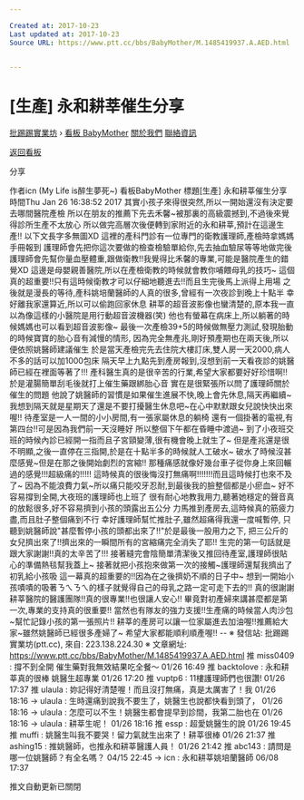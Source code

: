 ```yaml
---

Created at: 2017-10-23
Last updated at: 2017-10-23
Source URL: https://www.ptt.cc/bbs/BabyMother/M.1485419937.A.AED.html


---
```


# [生產] 永和耕莘催生分享


[批踢踢實業坊](https://www.ptt.cc/) › [看板 BabyMother](https://www.ptt.cc/bbs/BabyMother/index.html) [關於我們](https://www.ptt.cc/about.html) [聯絡資訊](https://www.ptt.cc/contact.html)

[返回看板](https://www.ptt.cc/bbs/BabyMother/index.html)

分享

作者icn (My Life is醉生夢死~)
看板BabyMother
標題\[生產\] 永和耕莘催生分享
時間Thu Jan 26 16:38:52 2017
其實小孩子來得很突然,所以一開始還沒有決定要去哪間醫院產檢 所以在朋友的推薦下先去禾馨~被那裏的高級震撼到,不過後來覺得診所生產不太放心 所以做完高層次後便轉到家附近的永和耕莘,預計在這邊生產!! 以下文長字多無圖XD 這裡的產科門診有一位專門的衛教護理師,產檢時拿媽媽手冊報到 護理師會先把你這次要做的檢查檢驗單給你,先去抽血驗尿等等地做完後 護理師會先幫你量血壓體重,跟做衛教!!我覺得比禾馨的專業,可能是醫院產生的錯覺XD 這邊是母嬰親善醫院,所以在產檢衛教的時候就會教你哺餵母乳的技巧~ 這個真的超重要!!只有這時候衛教才可以仔細地聽進去!!而且生完後馬上派得上用場 之後就是漫長的等待,產科姚培蘭醫師的人真的很多,曾經有一次夜診到晚上十點半 幸好離我家還算近,所以可以偷跑回家休息 耕莘的超音波影像也蠻清楚的,原本我一直以為像這樣的小醫院是用行動超音波機器(笑) 他也有螢幕在病床上,所以躺著的時候媽媽也可以看到超音波影像~ 最後一次產檢39+5的時候做無壓力測試,發現胎動的時候寶寶的胎心音有減慢的情形, 因為完全無產兆,剛好預產期也在兩天後,所以便依照姚醫師建議催生 於是當天產檢完先去住院大樓訂床,雙人房一天2000,病人不多的話可以加1000包床 隔天早上九點先到產房報到,沒想到前一天看夜診的姚醫師已經在裡面等著了!!! 產科醫生真的是很辛苦的行業,希望大家都要好好珍惜啊!! 於是灌腸簡單刮毛後就打上催生藥跟綁胎心音 實在是很緊張所以問了護理師關於催生的問題 他說了姚醫師的習慣是如果催生進展不快,晚上會先休息,隔天再繼續~ 我想到隔天就是星期天了還是不要打擾醫生休息吧~在心中默默跟女兒說快快出來喔!! 待產室是一人一間的小小房間,有一張家屬休息的躺椅 還有一個掛著的電視,有第四台!!可是因為我們前一天沒睡好 所以整個下午都在昏睡中渡過~ 到了小夜班交班的時候內診已經開一指而且子宮頸變薄,很有機會晚上就生了~ 但是產兆還是很不明顯,之後一直停在三指開,於是在十點半多的時候就人工破水~ 破水了時候沒甚麼感覺~但是在那之後開始劇烈的宮縮!! 那種痛感就像好幾台車子從你身上來回輾過的感覺!!!超級痛的!!!!! 這時候真的很後悔沒打無痛啊!!!!!!!而且這時候打也來不及了~ 因為不能浪費力氣~所以痛只能咬牙忍耐,到最後我的臉整個都是小瘀血~ 好不容易撐到全開,大夜班的護理師也上班了 很有耐心地教我用力,聽著她穩定的聲音真的放鬆很多,好不容易擠到小孩的頭露出五公分 力馬推到產房去,這時候真的筋疲力盡,而且肚子整個痛到不行 幸好護理師幫忙推肚子,雖然超痛得我還一度喊暫停, 只聽到姚醫師說"甚麼暫停小孩的頭都出來了!!"於是最後一股用力之下, 把三公斤的女兒擠出來了!!擠出來的一瞬間所有的宮縮痛完全消失了耶!! 生完的第一句話就是跟大家謝謝!!真的太辛苦了!!! 接著縫完會陰簡單清潔後又推回待產室,護理師很貼心的準備熱毯幫我蓋上~ 接著就把小孩抱來做第一次的接觸~護理師還幫我擠出了初乳給小孩吸 這一幕真的超重要的!!因為在之後擠奶不順的日子中~ 想到一開始小孩嘖嘖的吸著ㄋㄟㄋㄟ的樣子就覺得自己的母乳之路一定可走下去的!! 真的很謝謝耕莘醫院的醫護團隊!!真的很專業!!也很讓人安心!! 畢竟對初產婦來講甚麼都是第一次,專業的支持真的很重要!! 當然也有隊友的強力支援!!生產痛的時候當人肉沙包~幫忙記錄小孩的第一張照片!! 耕莘的產房可以讓一位家屬進去加油喔!!推薦給大家~雖然姚醫師已經很多產婦了~ 希望大家都能順利順產喔!! -- ※ 發信站: 批踢踢實業坊(ptt.cc), 來自: 223.138.224.30 ※ 文章網址: <https://www.ptt.cc/bbs/BabyMother/M.1485419937.A.AED.html>
推 miss0409 : 撐不到全開 催生藥對我無效結果吃全餐～ 01/26 16:49
推 backtolove : 永和耕莘真的很棒 姚醫生超專業 01/26 17:20
推 vuptp6 : 11樓護理師們也很讚! 01/26 17:37
推 ulaula : 妳記得好清楚喔！而且沒打無痛，真是太厲害了！我 01/26 18:16
→ ulaula : 生時還痛到說我不要生了，姚醫生也說都快看到頭了， 01/26 18:16
→ ulaula : 怎麼可以不生！姚醫生都會提早到診間，我第二胎也在 01/26 18:16
→ ulaula : 耕莘生呢！ 01/26 18:16
推 essp : 超愛姚醫生的說 01/26 19:45
推 muffi : 姚醫生叫我不要哭！留力氣就生出來了！耕莘很棒 01/26 21:37
推 ashing15 : 推姚醫師，也推永和耕莘醫護人員！ 01/26 21:42
推 abc143 : 請問是哪一位姚醫師？有全名嗎？ 04/15 22:45
→ icn : 永和耕莘姚培蘭醫師 06/08 17:37

推文自動更新已關閉


